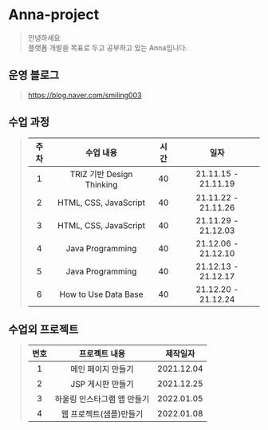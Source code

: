 # Anna-project
>안녕하세요<br />
>플랫폼 개발을 목표로 두고 공부하고 있는 Anna입니다.<br />

## 운영 블로그
>https://blog.naver.com/smiling003

## 수업 과정
>| 주차 | 수업 내용 | 시간 | 일자 | 
>|:----:|:----:|:----:|:----:| 
>| 1 | TRIZ 기반 Design Thinking | 40 | 21.11.15 - 21.11.19 | 
>| 2 | HTML, CSS, JavaScript| 40 | 21.11.22 - 21.11.26 | 
>| 3 | HTML, CSS, JavaScript | 40 | 21.11.29 - 21.12.03 | 
>| 4 | Java Programming | 40 | 21.12.06 - 21.12.10 | 
>| 5 | Java Programming | 40 | 21.12.13 - 21.12.17 | 
>| 6 | How to Use Data Base | 40 | 21.12.20 - 21.12.24 | 

## 수업외 프로젝트
>| 번호 | 프로젝트 내용 | 제작일자 | 
>|:----:|:----:|:----:|
>| 1 | 메인 페이지 만들기 | 2021.12.04 |
>| 2 | JSP 게시판 만들기 | 2021.12.25 | 
>| 3 | 하울링 인스타그램 앱 만들기 | 2022.01.05 | 
>| 4 | 웹 프로젝트(샘플)만들기 | 2022.01.08 | 
